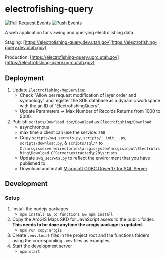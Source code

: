 # electrofishing-query

[![Pull Request Events](https://github.com/agrc/electrofishing-query/actions/workflows/pull_request.yml/badge.svg)](https://github.com/agrc/electrofishing-query/actions/workflows/pull_request.yml)
[![Push Events](https://github.com/agrc/electrofishing-query/actions/workflows/push.yml/badge.svg)](https://github.com/agrc/electrofishing-query/actions/workflows/push.yml)

A web application for viewing and querying electrofishing data.

Staging: [https://electrofishing-query.dev.utah.gov](https://electrofishing-query.dev.utah.gov)

Production: [https://electrofishing-query.ugrc.utah.gov](https://electrofishing-query.ugrc.utah.gov)

## Deployment

1. Update `Electrofishing/MapService`:
   - Check "Allow per request modification of layer order and symbology" and register the SDE database as a dynamic workspace with the an ID of "ElectrofishingQuery".
   - Update Parameters -> Max Number of Records Returns from 1000 to 5000.
1. Publish `scripts/Download.tbx/Download` as `Electrofishing/Download`:
   - asynchronous
   - max time a client can use the service: `300`
   - Copy `scripts/swq_secrets.py`, `scripts/__init__.py`, `scripts/download.py`, & `scripts/sql/*` to `C:\arcgisserver\directories\arcgissystem\arcgisinput\Electrofishing\Download.GPServer\extracted\p20\scripts`
   - Update `swq_secrets.py` to reflect the environment that you have published to.
   - Download and install [Microsoft ODBC Driver 17 for SQL Server](https://www.microsoft.com/en-us/download/details.aspx?id=56567).

## Development

### Setup

1. Install the nodejs packages
   - `npm install && cd functions && npm install`
1. Copy the ArcGIS Maps SKD for JavaScript assets to the public folder. **This needs to be done anytime the arcgis package is updated.**
   - `npm run copy:arcgis`
1. Create `.env.local` files in the project root and the functions folders using the corresponding `.env` files as examples.
1. Start the development server
   - `npm start`
